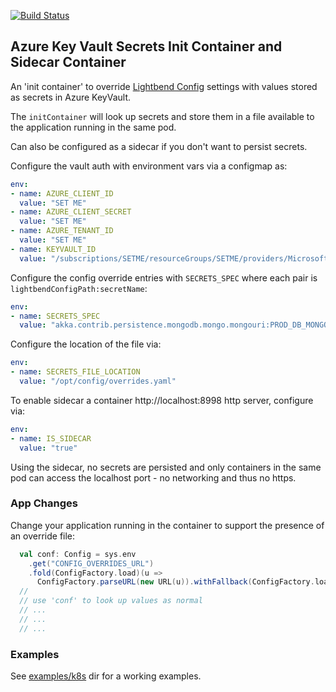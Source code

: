 [![Build Status](https://travis-ci.org/navicore/KeyVaultConfig.svg?branch=master)](https://travis-ci.org/navicore/KeyVaultConfig)

Azure Key Vault Secrets Init Container and Sidecar Container
-----

An 'init container' to override [Lightbend Config](https://github.com/lightbend/config) settings with values stored as secrets in Azure KeyVault.

The `initContainer` will look up secrets and store them in a file available to the application running in the same pod.

Can also be configured as a sidecar if you don't want to persist secrets.

Configure the vault auth with environment vars via a configmap as:

```yaml
env:
- name: AZURE_CLIENT_ID
  value: "SET ME"
- name: AZURE_CLIENT_SECRET
  value: "SET ME"
- name: AZURE_TENANT_ID
  value: "SET ME"
- name: KEYVAULT_ID
  value: "/subscriptions/SETME/resourceGroups/SETME/providers/Microsoft.KeyVault/vaults/SETME"
```

Configure the config override entries with `SECRETS_SPEC` where each pair is `lightbendConfigPath:secretName`:
```yaml
env:
- name: SECRETS_SPEC
  value: "akka.contrib.persistence.mongodb.mongo.mongouri:PROD_DB_MONGOURI"
```

Configure the location of the file via:
```yaml
env:
- name: SECRETS_FILE_LOCATION
  value: "/opt/config/overrides.yaml"
```

To enable sidecar a container http://localhost:8998 http server, configure via:
```yaml
env:
- name: IS_SIDECAR
  value: "true"
```
Using the sidecar, no secrets are persisted and only containers in the same pod can access the localhost port - no networking and thus no https.

### App Changes

Change your application running in the container to support the presence of an override file:

```scala
  val conf: Config = sys.env
    .get("CONFIG_OVERRIDES_URL")
    .fold(ConfigFactory.load)(u =>
      ConfigFactory.parseURL(new URL(u)).withFallback(ConfigFactory.load))
  //
  // use 'conf' to look up values as normal
  // ...
  // ...
  // ...
```

### Examples

See [examples/k8s](examples/k8s) dir for a working examples.

